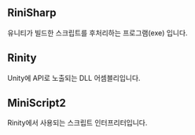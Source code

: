 RiniSharp
----
유니티가 빌드한 스크립트를 후처리하는 프로그램(exe) 입니다.

Rinity
----
Unity에 API로 노출되는 DLL 어셈블리입니다.

MiniScript2
----
Rinity에서 사용되는 스크립트 인터프리터입니다.